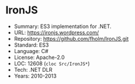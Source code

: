 # IronJS

* Summary:    ES3 implementation for .NET.
* URL:        https://ironjs.wordpress.com/
* Repository: https://github.com/fholm/IronJS.git
* Standard:   ES3
* Language:   C#
* License:    Apache-2.0
* LOC:        12608 (`cloc Src/IronJS*`)
* Tech:       .NET DLR
* Years:      2010-2013
